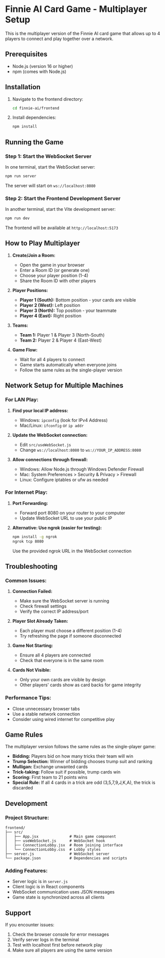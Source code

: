 # Finnie AI Card Game - Multiplayer Setup

This is the multiplayer version of the Finnie AI card game that allows up to 4 players to connect and play together over a network.

## Prerequisites

- Node.js (version 16 or higher)
- npm (comes with Node.js)

## Installation

1. Navigate to the frontend directory:
   ```bash
   cd finnie-ai/frontend
   ```

2. Install dependencies:
   ```bash
   npm install
   ```

## Running the Game

### Step 1: Start the WebSocket Server

In one terminal, start the WebSocket server:
```bash
npm run server
```

The server will start on `ws://localhost:8080`

### Step 2: Start the Frontend Development Server

In another terminal, start the Vite development server:
```bash
npm run dev
```

The frontend will be available at `http://localhost:5173`

## How to Play Multiplayer

1. **Create/Join a Room:**
   - Open the game in your browser
   - Enter a Room ID (or generate one)
   - Choose your player position (1-4)
   - Share the Room ID with other players

2. **Player Positions:**
   - **Player 1 (South):** Bottom position - your cards are visible
   - **Player 2 (West):** Left position 
   - **Player 3 (North):** Top position - your teammate
   - **Player 4 (East):** Right position

3. **Teams:**
   - **Team 1:** Player 1 & Player 3 (North-South)
   - **Team 2:** Player 2 & Player 4 (East-West)

4. **Game Flow:**
   - Wait for all 4 players to connect
   - Game starts automatically when everyone joins
   - Follow the same rules as the single-player version

## Network Setup for Multiple Machines

### For LAN Play:

1. **Find your local IP address:**
   - Windows: `ipconfig` (look for IPv4 Address)
   - Mac/Linux: `ifconfig` or `ip addr`

2. **Update the WebSocket connection:**
   - Edit `src/useWebSocket.js`
   - Change `ws://localhost:8080` to `ws://YOUR_IP_ADDRESS:8080`

3. **Allow connections through firewall:**
   - Windows: Allow Node.js through Windows Defender Firewall
   - Mac: System Preferences > Security & Privacy > Firewall
   - Linux: Configure iptables or ufw as needed

### For Internet Play:

1. **Port Forwarding:**
   - Forward port 8080 on your router to your computer
   - Update WebSocket URL to use your public IP

2. **Alternative: Use ngrok (easier for testing):**
   ```bash
   npm install -g ngrok
   ngrok tcp 8080
   ```
   Use the provided ngrok URL in the WebSocket connection

## Troubleshooting

### Common Issues:

1. **Connection Failed:**
   - Make sure the WebSocket server is running
   - Check firewall settings
   - Verify the correct IP address/port

2. **Player Slot Already Taken:**
   - Each player must choose a different position (1-4)
   - Try refreshing the page if someone disconnected

3. **Game Not Starting:**
   - Ensure all 4 players are connected
   - Check that everyone is in the same room

4. **Cards Not Visible:**
   - Only your own cards are visible by design
   - Other players' cards show as card backs for game integrity

### Performance Tips:

- Close unnecessary browser tabs
- Use a stable network connection
- Consider using wired internet for competitive play

## Game Rules

The multiplayer version follows the same rules as the single-player game:

- **Bidding:** Players bid on how many tricks their team will win
- **Trump Selection:** Winner of bidding chooses trump suit and ranking
- **Mulligan:** Exchange unwanted cards
- **Trick-taking:** Follow suit if possible, trump cards win
- **Scoring:** First team to 21 points wins
- **Special Rule:** If all 4 cards in a trick are odd (3,5,7,9,J,K,A), the trick is discarded

## Development

### Project Structure:
```
frontend/
├── src/
│   ├── App.jsx              # Main game component
│   ├── useWebSocket.js      # WebSocket hook
│   ├── ConnectionLobby.jsx  # Room joining interface
│   └── ConnectionLobby.css  # Lobby styles
├── server.js                # WebSocket server
└── package.json             # Dependencies and scripts
```

### Adding Features:
- Server logic is in `server.js`
- Client logic is in React components
- WebSocket communication uses JSON messages
- Game state is synchronized across all clients

## Support

If you encounter issues:
1. Check the browser console for error messages
2. Verify server logs in the terminal
3. Test with localhost first before network play
4. Make sure all players are using the same version